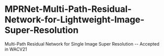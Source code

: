 # MPRNet-Multi-Path-Residual-Network-for-Lightweight-Image-Super-Resolution
Multi-Path Residual Network for Single Image Super Resolution -- Accepted in WACV21
